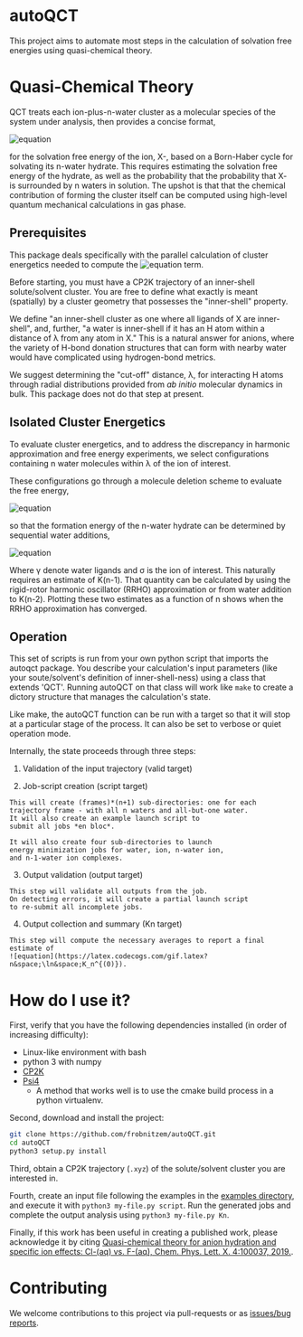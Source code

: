 # autoQCT <!--![Build Status][build] ![Documentation Status][docs]-->

This project aims to automate most steps in the calculation
of solvation free energies using quasi-chemical theory.

# Quasi-Chemical Theory

QCT treats each ion-plus-n-water cluster as a molecular species of the system under analysis, then provides a concise format,

![equation](https://latex.codecogs.com/gif.latex?\mu_{X^-}^{(ex)}&space;=&space;-&space;RT&space;\ln&space;K_n^{(0)}&space;&plus;&space;\rho_{\mathrm{H}_2\mathrm{O}}^{~~~~n}&space;&plus;&space;RT&space;\ln&space;p_{X^-}(n)&space;&plus;&space;\left\(\mu_{(\mathrm{H}_2\mathrm{O})_n}^{(ex)}&space;-&space;n&space;\mu_{\mathrm{H}_2\mathrm{O}}^{(ex)}&space;\right&space;\))

for the solvation free energy of the ion, X-, based on a Born-Haber cycle for solvating its n-water hydrate.
This requires estimating the solvation free energy of the hydrate, as well
as the probability that the probability that X- is surrounded by n waters
in solution.  The upshot is that that the chemical contribution of
forming the cluster itself can be computed using high-level quantum
mechanical calculations in gas phase.

## Prerequisites

This package deals specifically with the parallel
calculation of cluster energetics needed to compute the
![equation](https://latex.codecogs.com/gif.latex?K_n^{(0)}) term.

Before starting, you must have a CP2K trajectory
of an inner-shell solute/solvent cluster.
You are free to define what exactly is meant
(spatially) by a cluster
geometry that possesses the "inner-shell" property.

We define "an inner-shell cluster
as one where all ligands of X are inner-shell", and, further,
"a water is inner-shell if it has an H atom within a distance
of λ from any atom in X."
This is a natural answer for anions, where the variety
of H-bond donation structures that can form with nearby water
would have complicated using hydrogen-bond metrics.

We suggest determining the "cut-off" distance, λ,
for interacting H atoms through radial distributions
provided from *ab initio* molecular dynamics in bulk.
This package does not do that step at present.

## Isolated Cluster Energetics

To evaluate cluster energetics, and to address the discrepancy in harmonic approximation and free energy experiments, 
we select configurations containing n water molecules within λ of the ion of interest.

These configurations go through a molecule deletion scheme to evaluate the free energy,

![equation](https://latex.codecogs.com/gif.latex?\Delta&space;U&space;=&space;E(\gamma_n\sigma)&space;-&space;E(\gamma_{n-1}\sigma)&space;-&space;E(\gamma&space;\sigma)&space;&plus;&space;E(\sigma))

so that the formation energy of the n-water hydrate can be determined
by sequential water additions,

![equation](https://latex.codecogs.com/gif.latex?n&space;K_n^{(0)}&space;=&space;\frac{K_1^{(0)}K_{n-1}^{(0)}}{\langle&space;e^{\beta\Delta&space;U}\rangle}_n)

Where γ denote water ligands and σ is the ion of interest.
This naturally requires an estimate of K(n-1).  That quantity
can be calculated by using the rigid-rotor harmonic oscillator (RRHO)
approximation or from water addition to K(n-2).
Plotting these two estimates as a function of n shows when the
RRHO approximation has converged.

## Operation

This set of scripts is run from your own python script that
imports the autoqct package.  You describe your
calculation's input parameters (like your soute/solvent's
definition of inner-shell-ness) using a class
that extends 'QCT'.  Running autoQCT on that class
will work like `make` to create a dictory structure
that manages the calculation's state.

Like make, the autoQCT function can be run with a target
so that it will stop at a particular stage of the process.
It can also be set to verbose or quiet operation mode.

Internally, the state proceeds through three steps:

  1. Validation of the input trajectory (valid target)

  2. Job-script creation (script target)

    This will create (frames)*(n+1) sub-directories: one for each
    trajectory frame - with all n waters and all-but-one water.
    It will also create an example launch script to
    submit all jobs *en bloc*.

    It will also create four sub-directories to launch
    energy minimization jobs for water, ion, n-water ion,
    and n-1-water ion complexes.

  3. Output validation (output target)

    This step will validate all outputs from the job.
    On detecting errors, it will create a partial launch script
    to re-submit all incomplete jobs.

  4. Output collection and summary (Kn target)

    This step will compute the necessary averages to report a final estimate of
    ![equation](https://latex.codecogs.com/gif.latex?n&space;\ln&space;K_n^{(0)}).

# How do I use it?

First, verify that you have the following dependencies installed
(in order of increasing difficulty):

* Linux-like environment with bash
* python 3 with numpy
* [CP2K](https://www.cp2k.org)
* [Psi4](http://www.psicode.org/)
  * A method that works well is to use the cmake build process in
    a python virtualenv.

Second, download and install the project:

```bash
git clone https://github.com/frobnitzem/autoQCT.git
cd autoQCT
python3 setup.py install
```

Third, obtain a CP2K trajectory (`.xyz`) of the
solute/solvent cluster you are interested in. 

Fourth, create an input file following the examples in
the [examples directory][2], and execute it with `python3 my-file.py script`.
Run the generated jobs and complete the output analysis
using `python3 my-file.py Kn`.

Finally, if this work has been useful in creating a published work,
please acknowledge it by citing [Quasi-chemical theory for anion hydration and specific ion effects: Cl-(aq) vs. F-(aq), Chem. Phys. Lett. X. 4:100037, 2019.][1].

# Contributing

We welcome contributions to this project via pull-requests or
as [issues/bug reports](https://github.com/frobnitzem/autoQCT/issues/new).

[1]: https://doi.org/10.1016/j.cpletx.2019.100037
[2]: https://github.com/frobnitzem/autoQCT/blob/master/examples
[3]: http://www.gromacs.org/Developer_Zone/Programming_Guide/XTC_Library

<!--
[build]: https://travis-ci.org/frobnitzem/autoqct.svg?branch=develop
[docs]: https://readthedocs.org/projects/autoqct/badge/?version=latest
-->

